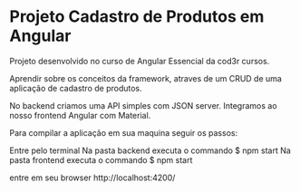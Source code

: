 # Projeto Cadastro de Produtos em Angular

Projeto desenvolvido no curso de Angular Essencial da cod3r cursos.

Aprendir sobre os conceitos da framework, atraves de um CRUD de uma aplicação de cadastro de produtos.

No backend criamos uma API simples com JSON server. Integramos ao nosso frontend Angular com Material.

Para compilar a aplicação em sua maquina seguir os passos:

Entre pelo terminal 
Na pasta backend executa o commando $ npm start
Na pasta frontend executa o commando $ npm start

entre em seu browser http://localhost:4200/

